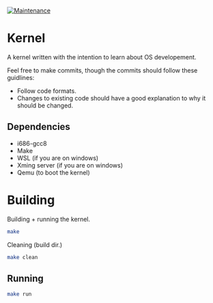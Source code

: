 [![Maintenance](https://img.shields.io/badge/Maintained%3F-yes-green.svg)](https://GitHub.com/Naereen/StrapDown.js/graphs/commit-activity)

# Kernel
A kernel written with the intention to learn about OS developement. 

Feel free to make commits, though the commits should follow these guidlines:
- Follow code formats.
- Changes to existing code should have a good explanation to why it should be changed.

## Dependencies
- i686-gcc8
- Make
- WSL (if you are on windows)
- Xming server (if you are on windows)
- Qemu (to boot the kernel)

# Building
Building + running the kernel.
```sh
make
```

Cleaning (build dir.)
```sh 
make clean
```
## Running
```sh
make run
```